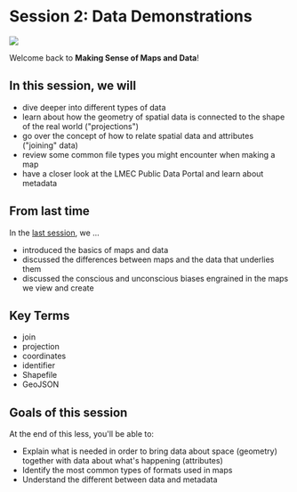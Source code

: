 # Session 2: Data Demonstrations

![](https://iiif.digitalcommonwealth.org/iiif/2/commonwealth:7h149w31v/1663,2613,5425,2353/,1200/0/default.jpg)

Welcome back to **Making Sense of Maps and Data**! 

## In this session, we will 

* dive deeper into different types of data
* learn about how the geometry of spatial data is connected to the shape of the real world ("projections")
* go over the concept of how to relate spatial data and attributes ("joining" data)
* review some common file types you might encounter when making a map
* have a closer look at the LMEC Public Data Portal and learn about metadata  

## From last time

In the [last session](../session-1), we ... 

* introduced the basics of maps and data 
* discussed the differences between maps and the data that underlies them 
* discussed the conscious and unconscious biases engrained in the maps we view and create

## Key Terms

* join
* projection
* coordinates
* identifier
* Shapefile
* GeoJSON

## Goals of this session

At the end of this less, you'll be able to:

* Explain what is needed in order to bring data about space (geometry) together with data about what's happening (attributes)
* Identify the most common types of formats used in maps
* Understand the different between data and metadata

